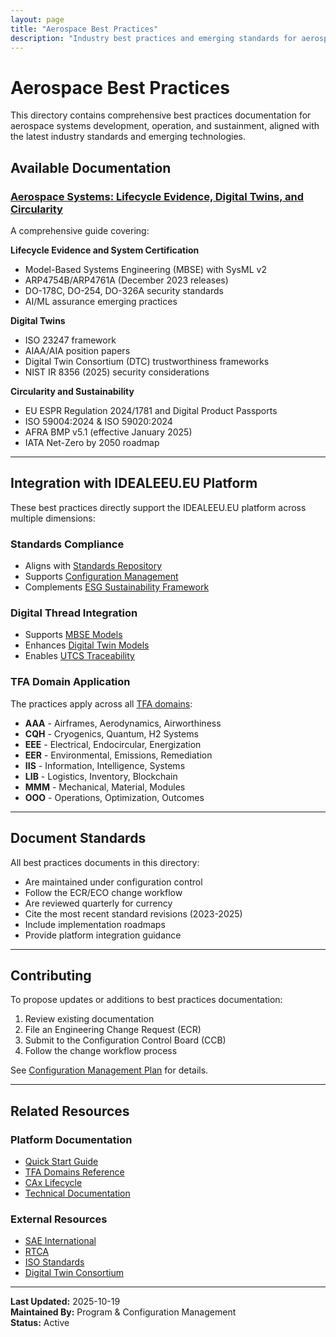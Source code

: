 ```yaml
---
layout: page
title: "Aerospace Best Practices"
description: "Industry best practices and emerging standards for aerospace systems"
---
```


# Aerospace Best Practices

This directory contains comprehensive best practices documentation for aerospace systems development, operation, and sustainment, aligned with the latest industry standards and emerging technologies.

## Available Documentation

### [Aerospace Systems: Lifecycle Evidence, Digital Twins, and Circularity](./aerospace-lifecycle-digital-twins-circularity.md)

A comprehensive guide covering:

**Lifecycle Evidence and System Certification**
- Model-Based Systems Engineering (MBSE) with SysML v2
- ARP4754B/ARP4761A (December 2023 releases)
- DO-178C, DO-254, DO-326A security standards
- AI/ML assurance emerging practices

**Digital Twins**
- ISO 23247 framework
- AIAA/AIA position papers
- Digital Twin Consortium (DTC) trustworthiness frameworks
- NIST IR 8356 (2025) security considerations

**Circularity and Sustainability**
- EU ESPR Regulation 2024/1781 and Digital Product Passports
- ISO 59004:2024 & ISO 59020:2024
- AFRA BMP v5.1 (effective January 2025)
- IATA Net-Zero by 2050 roadmap

---

## Integration with IDEALEEU.EU Platform

These best practices directly support the IDEALEEU.EU platform across multiple dimensions:

### Standards Compliance
- Aligns with [Standards Repository](/00-PROGRAM/STANDARDS/)
- Supports [Configuration Management](/00-PROGRAM/CONFIG_MGMT/)
- Complements [ESG Sustainability Framework](/00-PROGRAM/COMPLIANCE/12-ESG_SUSTAINABILITY/)

### Digital Thread Integration
- Supports [MBSE Models](/00-PROGRAM/DIGITAL_THREAD/04-MBSE/)
- Enhances [Digital Twin Models](/02-AIRCRAFT/DIGITAL_TWIN_MODEL/)
- Enables [UTCS Traceability](/00-PROGRAM/CONFIG_MGMT/10-TRACEABILITY/UTCS/)

### TFA Domain Application
The practices apply across all [TFA domains](/docs/tfa-domains/):
- **AAA** - Airframes, Aerodynamics, Airworthiness
- **CQH** - Cryogenics, Quantum, H2 Systems
- **EEE** - Electrical, Endocircular, Energization
- **EER** - Environmental, Emissions, Remediation
- **IIS** - Information, Intelligence, Systems
- **LIB** - Logistics, Inventory, Blockchain
- **MMM** - Mechanical, Material, Modules
- **OOO** - Operations, Optimization, Outcomes

---

## Document Standards

All best practices documents in this directory:
- Are maintained under configuration control
- Follow the ECR/ECO change workflow
- Are reviewed quarterly for currency
- Cite the most recent standard revisions (2023-2025)
- Include implementation roadmaps
- Provide platform integration guidance

---

## Contributing

To propose updates or additions to best practices documentation:

1. Review existing documentation
2. File an Engineering Change Request (ECR)
3. Submit to the Configuration Control Board (CCB)
4. Follow the change workflow process

See [Configuration Management Plan](/00-PROGRAM/CONFIG_MGMT/01-CM_PLAN.md) for details.

---

## Related Resources

### Platform Documentation
- [Quick Start Guide](/docs/quick-start/)
- [TFA Domains Reference](/docs/tfa-domains/)
- [CAx Lifecycle](/docs/cax-lifecycle/)
- [Technical Documentation](/docs/technical/)

### External Resources
- [SAE International](https://www.sae.org/)
- [RTCA](https://www.rtca.org/)
- [ISO Standards](https://www.iso.org/)
- [Digital Twin Consortium](https://www.digitaltwinconsortium.org/)

---

**Last Updated:** 2025-10-19  
**Maintained By:** Program & Configuration Management  
**Status:** Active
